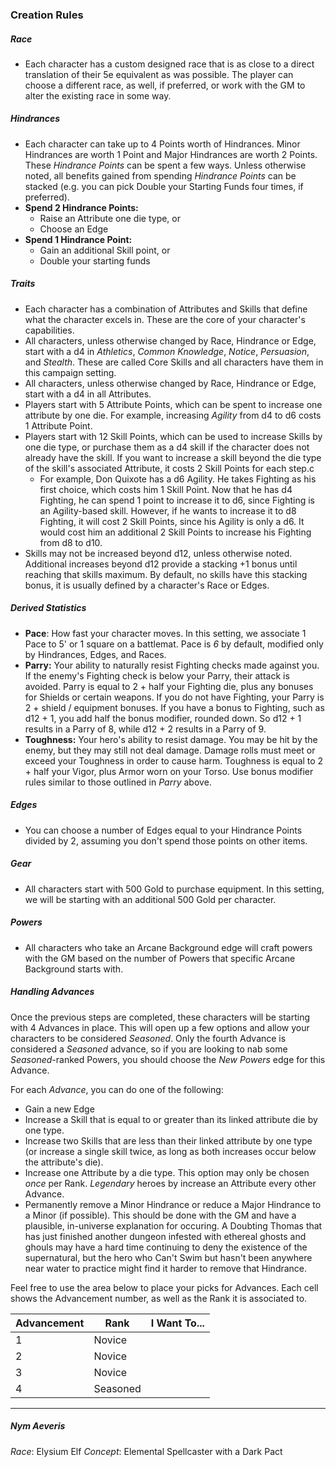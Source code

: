 ### Creation Rules
##### Race
- Each character has a custom designed race that is as close to a direct translation of their 5e equivalent as was possible. The player can choose a different race, as well, if preferred, or work with the GM to alter the existing race in some way.

##### Hindrances
- Each character can take up to 4 Points worth of Hindrances. Minor Hindrances are worth 1 Point and Major Hindrances are worth 2 Points. These *Hindrance Points* can be spent a few ways. Unless otherwise noted, all benefits gained from spending *Hindrance Points* can be stacked (e.g. you can pick Double your Starting Funds four times, if preferred).
- **Spend 2 Hindrance Points:**
	- Raise an Attribute one die type, or
	- Choose an Edge
- **Spend 1 Hindrance Point:**
	- Gain an additional Skill point, or
	- Double your starting funds

##### Traits
- Each character has a combination of Attributes and Skills that define what the character excels in. These are the core of your character's capabilities.
- All characters, unless otherwise changed by Race, Hindrance or Edge, start with a d4 in *Athletics*, *Common Knowledge*, *Notice*, *Persuasion*, and *Stealth*. These are called Core Skills and all characters have them in this campaign setting.
- All characters, unless otherwise changed by Race, Hindrance or Edge, start with a d4 in all Attributes.
- Players start with 5 Attribute Points, which can be spent to increase one attribute by one die. For example, increasing *Agility* from d4 to d6 costs 1 Attribute Point.
- Players start with 12 Skill Points, which can be used to increase Skills by one die type, or purchase them as a d4 skill if the character does not already have the skill. If you want to increase a skill beyond the die type of the skill's associated Attribute, it costs 2 Skill Points for each step.c
	- For example, Don Quixote has a d6 Agility. He takes Fighting as his first choice, which costs him 1 Skill Point. Now that he has d4 Fighting, he can spend 1 point to increase it to d6, since Fighting is an Agility-based skill. However, if he wants to increase it to d8 Fighting, it will cost 2 Skill Points, since his Agility is only a d6. It would cost him an additional 2 Skill Points to increase his Fighting from d8 to d10.
- Skills may not be increased beyond d12, unless otherwise noted. Additional increases beyond d12 provide a stacking +1 bonus until reaching that skills maximum. By default, no skills have this stacking bonus, it is usually defined by a character's Race or Edges.

##### Derived Statistics
- **Pace**: How fast your character moves. In this setting, we associate 1 Pace to 5' or 1 square on a battlemat. Pace is *6* by default, modified only by Hindrances, Edges, and Races.
- **Parry:** Your ability to naturally resist Fighting checks made against you. If the enemy's Fighting check is below your Parry, their attack is avoided. Parry is equal to 2 + half your Fighting die, plus any bonuses for Shields or certain weapons. If you do not have Fighting, your Parry is 2 + shield / equipment bonuses. If you have a bonus to Fighting, such as d12 + 1, you add half the bonus modifier, rounded down. So d12 + 1 results in a Parry of 8, while d12 + 2 results in a Parry of 9.
- **Toughness:** Your hero's ability to resist damage. You may be hit by the enemy, but they may still not deal damage. Damage rolls must meet or exceed your Toughness in order to cause harm. Toughness is equal to 2 + half your Vigor, plus Armor worn on your Torso. Use bonus modifier rules similar to those outlined in *Parry* above.

##### Edges
- You can choose a number of Edges equal to your Hindrance Points divided by 2, assuming you don't spend those points on other items.

##### Gear
- All characters start with 500 Gold to purchase equipment. In this setting, we will be starting with an additional 500 Gold per character.

##### Powers
- All characters who take an Arcane Background edge will craft powers with the GM based on the number of Powers that specific Arcane Background starts with.

##### Handling Advances
Once the previous steps are completed, these characters will be starting with 4 Advances in place. This will open up a few options and allow your characters to be considered *Seasoned*.  Only the fourth Advance is considered a *Seasoned* advance, so if you are looking to nab some *Seasoned*-ranked Powers, you should choose the *New Powers* edge for this Advance.

For each *Advance*, you can do one of the following:

- Gain a new Edge
- Increase a Skill that is equal to or greater than its linked attribute die by one type.
- Increase two Skills that are less than their linked attribute by one type (or increase a single skill twice, as long as both increases occur below the attribute's die).
- Increase one Attribute by a die type. This option may only be chosen *once* per Rank. *Legendary* heroes by increase an Attribute every other Advance.
- Permanently remove a Minor Hindrance or reduce a Major Hindrance to a Minor (if possible). This should be done with the GM and have a plausible, in-universe explanation for occuring. A Doubting Thomas that has just finished another dungeon infested with ethereal ghosts and ghouls may have a hard time continuing to deny the existence of the supernatural, but the hero who Can't Swim but hasn't been anywhere near water to practice might find it harder to remove that Hindrance.

Feel free to use the area below to place your picks for Advances. Each cell shows the Advancement number, as well as the Rank it is associated to.

Advancement | Rank | I Want To...
------------|------|-------------
1 | Novice | 
2 | Novice | 
3 | Novice | 
4 | Seasoned |



---

##### Nym Aeveris
*Race*: Elysium Elf
*Concept*: Elemental Spellcaster with a Dark Pact
